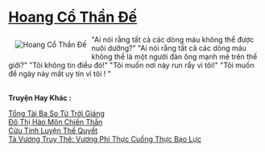 <a href="https://truyentiki.com/hoang-co-than-de.31837/" title="Hoang Cổ Thần Đế"><h1>Hoang Cổ Thần Đế</h1></a><div style="display:table"><img align="right" style="float: left; padding: 10px;" src="https://truyentiki.com/a/img/str/src/31837.jpg" alt="Hoang Cổ Thần Đế">"Ai nói rằng tất cả các dòng máu không thể được nuôi dưỡng?" "Ai nói rằng tất cả các dòng máu không thể là một người đàn ông mạnh mẽ trên thế giới?" "Tôi không tin điều đó!" "Tôi muốn nơi này run rẩy vì tôi!" "Tôi muốn để ngày này mất uy tín vì tôi ! "</div><p><br><b>Truyện Hay Khác :</b></p><a href="https://truyentiki.com/tong-tai-ba-so-tu-troi-giang.31836/" alt="Tổng Tài Ba So Từ Trời Giáng">Tổng Tài Ba So Từ Trời Giáng</a><br/><a href="https://github.com/nownovels/top500/tree/master/truyenhay/33733/" alt="Đô Thị Hào Môn Chiến Thần">Đô Thị Hào Môn Chiến Thần</a><br/><a href="https://github.com/nownovels/top500/tree/master/truyenhay/33620/" alt="Cửu Tinh Luyện Thể Quyết">Cửu Tinh Luyện Thể Quyết</a><br/><a href="https://github.com/nownovels/top500/tree/master/truyenhay/33470/" alt="Tà Vương Truy Thê: Vương Phi Thực Cuồng Thực Bạo Lực">Tà Vương Truy Thê: Vương Phi Thực Cuồng Thực Bạo Lực</a><br/>